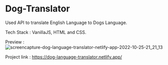 # Dog-Translator
<p>Used API to translate English Language to Dogs Language.</p>
<p>Tech Stack : VanillaJS, HTML and CSS.</p>
 
Preview :![screencapture-dog-language-translator-netlify-app-2022-10-25-21_21_13](https://user-images.githubusercontent.com/49878564/197821821-e3739235-809c-479c-8a59-68ba998b1d88.png)

Project link : https://dog-language-translator.netlify.app/
